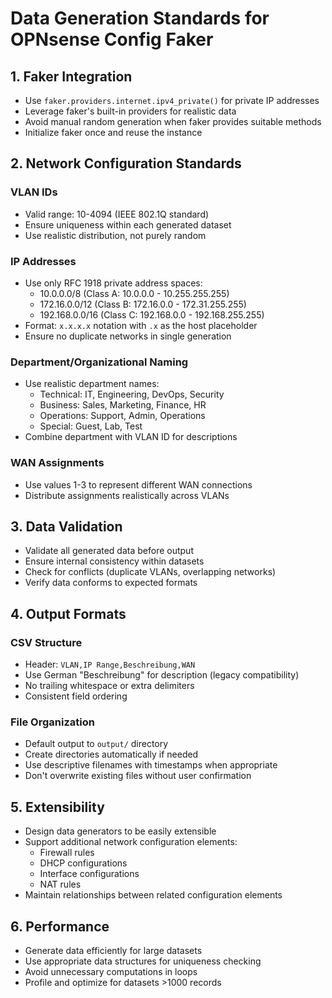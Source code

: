 # Data Generation Standards for OPNsense Config Faker

## 1. Faker Integration

- Use `faker.providers.internet.ipv4_private()` for private IP addresses
- Leverage faker's built-in providers for realistic data
- Avoid manual random generation when faker provides suitable methods
- Initialize faker once and reuse the instance

## 2. Network Configuration Standards

### VLAN IDs

- Valid range: 10-4094 (IEEE 802.1Q standard)
- Ensure uniqueness within each generated dataset
- Use realistic distribution, not purely random

### IP Addresses

- Use only RFC 1918 private address spaces:
  - 10.0.0.0/8 (Class A: 10.0.0.0 - 10.255.255.255)
  - 172.16.0.0/12 (Class B: 172.16.0.0 - 172.31.255.255)
  - 192.168.0.0/16 (Class C: 192.168.0.0 - 192.168.255.255)
- Format: `x.x.x.x` notation with `.x` as the host placeholder
- Ensure no duplicate networks in single generation

### Department/Organizational Naming

- Use realistic department names:
  - Technical: IT, Engineering, DevOps, Security
  - Business: Sales, Marketing, Finance, HR
  - Operations: Support, Admin, Operations
  - Special: Guest, Lab, Test
- Combine department with VLAN ID for descriptions

### WAN Assignments

- Use values 1-3 to represent different WAN connections
- Distribute assignments realistically across VLANs

## 3. Data Validation

- Validate all generated data before output
- Ensure internal consistency within datasets
- Check for conflicts (duplicate VLANs, overlapping networks)
- Verify data conforms to expected formats

## 4. Output Formats

### CSV Structure

- Header: `VLAN,IP Range,Beschreibung,WAN`
- Use German "Beschreibung" for description (legacy compatibility)
- No trailing whitespace or extra delimiters
- Consistent field ordering

### File Organization

- Default output to `output/` directory
- Create directories automatically if needed
- Use descriptive filenames with timestamps when appropriate
- Don't overwrite existing files without user confirmation

## 5. Extensibility

- Design data generators to be easily extensible
- Support additional network configuration elements:
  - Firewall rules
  - DHCP configurations
  - Interface configurations
  - NAT rules
- Maintain relationships between related configuration elements

## 6. Performance

- Generate data efficiently for large datasets
- Use appropriate data structures for uniqueness checking
- Avoid unnecessary computations in loops
- Profile and optimize for datasets >1000 records
